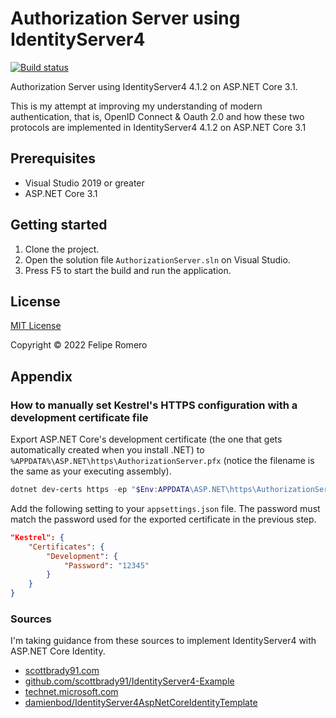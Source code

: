 # Authorization Server using IdentityServer4

[![Build status][ci-badge]][ci-status]

Authorization Server using IdentityServer4 4.1.2 on ASP.NET Core 3.1.

This is my attempt at improving my understanding of modern authentication, that is, OpenID Connect & Oauth 2.0
and how these two protocols are implemented in IdentityServer4 4.1.2 on ASP.NET Core 3.1

## Prerequisites

- Visual Studio 2019 or greater
- ASP.NET Core 3.1

## Getting started

1. Clone the project.
1. Open the solution file `AuthorizationServer.sln` on Visual Studio.
1. Press F5 to start the build and run the application.

## License

[MIT License](LICENSE)

Copyright &copy; 2022 Felipe Romero

## Appendix

### How to manually set Kestrel's HTTPS configuration with a development certificate file

Export ASP.NET Core's development certificate (the one that gets automatically created when you install .NET)
to `%APPDATA%\ASP.NET\https\AuthorizationServer.pfx` (notice the filename is the same as your executing assembly).

```ps1
dotnet dev-certs https -ep "$Env:APPDATA\ASP.NET\https\AuthorizationServer.pfx" -p '12345'
```

Add the following setting to your `appsettings.json` file. 
The password must match the password used for the exported certificate in the previous step.

```json
"Kestrel": {
    "Certificates": {
        "Development": {
            "Password": "12345"
        }
    }
}
```

### Sources

I'm taking guidance from these sources to implement IdentityServer4 with ASP.NET Core Identity.

- [scottbrady91.com](https://www.scottbrady91.com/identity-server/getting-started-with-identityserver-4)
- [github.com/scottbrady91/IdentityServer4-Example](https://github.com/scottbrady91/IdentityServer4-Example/blob/master/IdentityProvider)
- [technet.microsoft.com](https://social.technet.microsoft.com/wiki/contents/articles/37169.net-core-secure-your-web-applications-using-identityserver-4.aspx)
- [damienbod/IdentityServer4AspNetCoreIdentityTemplate](https://github.com/damienbod/IdentityServer4AspNetCoreIdentityTemplate/tree/release_5_1_3)

[ci-status]: https://github.com/feliperomero3/AuthorizationServer/actions/workflows/AuthorizationServer-CI.yml
[ci-badge]: https://github.com/feliperomero3/AuthorizationServer/actions/workflows/AuthorizationServer-CI.yml/badge.svg